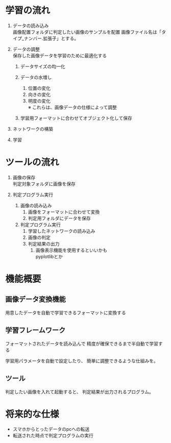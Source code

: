 # 学習の流れ

1. データの読み込み  
画像配置フォルダに判定したい画像のサンプルを配置
画像ファイル名は「タイプ_ナンバー.拡張子」とする。

1. データの調整  
保存した画像データを学習のために最適化する

    1. データサイズの均一化
    1. データの水増し
        1. 位置の変化
        1. 向きの変化
        1. 明度の変化  
        ※ これらは、画像データの仕様によって調整
    
    1. 学習用フォーマットに合わせてオブジェクト化して保存

1. ネットワークの構築

1. 学習

# ツールの流れ

1. 画像の保存  
判定対象フォルダに画像を保存

1. 判定プログラム実行
    1. 画像の読み込み
        1. 画像をフォーマットに合わせて変換
        1. 判定用フォルダにデータを保存
    1. 判定プログラム実行
        1. 学習したネットワークの読み込み
        1. 画像の判定
        1. 判定結果の出力
            1. 画像表示機能を使用するといいかも  
            pyplotlibとか

# 機能概要

## 画像データ変換機能

用意したデータを自動で学習できるフォーマットに変換する

## 学習フレームワーク

フォーマットされたデータを読み込んで
精度が確保できるまで半自動で学習する

学習用パラメータを自動で設定したり、
簡単に調整できるような仕組みを。

## ツール

判定したい画像を入れて起動すると、
判定結果が出力されるプログラム。

# 将来的な仕様

+ スマホからとったデータのpcへの転送
+ 転送された時点で判定プログラムの実行